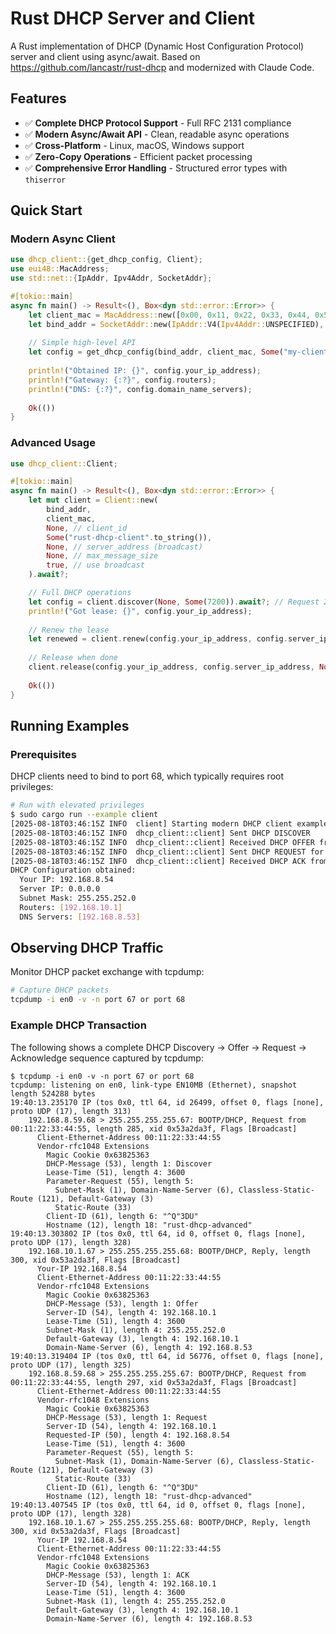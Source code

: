 # Rust DHCP Server and Client

A Rust implementation of DHCP (Dynamic Host Configuration Protocol) server and client using async/await.
Based on https://github.com/lancastr/rust-dhcp and modernized with Claude Code.
## Features

- ✅ **Complete DHCP Protocol Support** - Full RFC 2131 compliance
- ✅ **Modern Async/Await API** - Clean, readable async operations  
- ✅ **Cross-Platform** - Linux, macOS, Windows support
- ✅ **Zero-Copy Operations** - Efficient packet processing
- ✅ **Comprehensive Error Handling** - Structured error types with `thiserror`

## Quick Start

### Modern Async Client

```rust
use dhcp_client::{get_dhcp_config, Client};
use eui48::MacAddress;
use std::net::{IpAddr, Ipv4Addr, SocketAddr};

#[tokio::main]
async fn main() -> Result<(), Box<dyn std::error::Error>> {
    let client_mac = MacAddress::new([0x00, 0x11, 0x22, 0x33, 0x44, 0x55]);
    let bind_addr = SocketAddr::new(IpAddr::V4(Ipv4Addr::UNSPECIFIED), 68);
    
    // Simple high-level API
    let config = get_dhcp_config(bind_addr, client_mac, Some("my-client".to_string())).await?;
    
    println!("Obtained IP: {}", config.your_ip_address);
    println!("Gateway: {:?}", config.routers);
    println!("DNS: {:?}", config.domain_name_servers);
    
    Ok(())
}
```

### Advanced Usage

```rust
use dhcp_client::Client;

#[tokio::main]
async fn main() -> Result<(), Box<dyn std::error::Error>> {
    let mut client = Client::new(
        bind_addr,
        client_mac,
        None, // client_id
        Some("rust-dhcp-client".to_string()),
        None, // server_address (broadcast)
        None, // max_message_size
        true, // use broadcast
    ).await?;

    // Full DHCP operations
    let config = client.discover(None, Some(7200)).await?; // Request 2-hour lease
    println!("Got lease: {}", config.your_ip_address);
    
    // Renew the lease
    let renewed = client.renew(config.your_ip_address, config.server_ip_address).await?;
    
    // Release when done
    client.release(config.your_ip_address, config.server_ip_address, None).await?;
    
    Ok(())
}
```

## Running Examples

### Prerequisites

DHCP clients need to bind to port 68, which typically requires root privileges:

```bash
# Run with elevated privileges
$ sudo cargo run --example client
[2025-08-18T03:46:15Z INFO  client] Starting modern DHCP client example
[2025-08-18T03:46:15Z INFO  dhcp_client::client] Sent DHCP DISCOVER
[2025-08-18T03:46:15Z INFO  dhcp_client::client] Received DHCP OFFER from 192.168.10.1:67
[2025-08-18T03:46:15Z INFO  dhcp_client::client] Sent DHCP REQUEST for 192.168.8.54
[2025-08-18T03:46:15Z INFO  dhcp_client::client] Received DHCP ACK from 192.168.10.1:67
DHCP Configuration obtained:
  Your IP: 192.168.8.54
  Server IP: 0.0.0.0
  Subnet Mask: 255.255.252.0
  Routers: [192.168.10.1]
  DNS Servers: [192.168.8.53]
```

## Observing DHCP Traffic

Monitor DHCP packet exchange with tcpdump:

```bash
# Capture DHCP packets
tcpdump -i en0 -v -n port 67 or port 68
```

### Example DHCP Transaction

The following shows a complete DHCP Discovery → Offer → Request → Acknowledge sequence captured by tcpdump:

```shell
$ tcpdump -i en0 -v -n port 67 or port 68
tcpdump: listening on en0, link-type EN10MB (Ethernet), snapshot length 524288 bytes
19:40:13.235170 IP (tos 0x0, ttl 64, id 26499, offset 0, flags [none], proto UDP (17), length 313)
    192.168.8.59.68 > 255.255.255.255.67: BOOTP/DHCP, Request from 00:11:22:33:44:55, length 285, xid 0x53a2da3f, Flags [Broadcast]
	  Client-Ethernet-Address 00:11:22:33:44:55
	  Vendor-rfc1048 Extensions
	    Magic Cookie 0x63825363
	    DHCP-Message (53), length 1: Discover
	    Lease-Time (51), length 4: 3600
	    Parameter-Request (55), length 5: 
	      Subnet-Mask (1), Domain-Name-Server (6), Classless-Static-Route (121), Default-Gateway (3)
	      Static-Route (33)
	    Client-ID (61), length 6: "^Q"3DU"
	    Hostname (12), length 18: "rust-dhcp-advanced"
19:40:13.303802 IP (tos 0x0, ttl 64, id 0, offset 0, flags [none], proto UDP (17), length 328)
    192.168.10.1.67 > 255.255.255.255.68: BOOTP/DHCP, Reply, length 300, xid 0x53a2da3f, Flags [Broadcast]
	  Your-IP 192.168.8.54
	  Client-Ethernet-Address 00:11:22:33:44:55
	  Vendor-rfc1048 Extensions
	    Magic Cookie 0x63825363
	    DHCP-Message (53), length 1: Offer
	    Server-ID (54), length 4: 192.168.10.1
	    Lease-Time (51), length 4: 3600
	    Subnet-Mask (1), length 4: 255.255.252.0
	    Default-Gateway (3), length 4: 192.168.10.1
	    Domain-Name-Server (6), length 4: 192.168.8.53
19:40:13.319404 IP (tos 0x0, ttl 64, id 56776, offset 0, flags [none], proto UDP (17), length 325)
    192.168.8.59.68 > 255.255.255.255.67: BOOTP/DHCP, Request from 00:11:22:33:44:55, length 297, xid 0x53a2da3f, Flags [Broadcast]
	  Client-Ethernet-Address 00:11:22:33:44:55
	  Vendor-rfc1048 Extensions
	    Magic Cookie 0x63825363
	    DHCP-Message (53), length 1: Request
	    Server-ID (54), length 4: 192.168.10.1
	    Requested-IP (50), length 4: 192.168.8.54
	    Lease-Time (51), length 4: 3600
	    Parameter-Request (55), length 5: 
	      Subnet-Mask (1), Domain-Name-Server (6), Classless-Static-Route (121), Default-Gateway (3)
	      Static-Route (33)
	    Client-ID (61), length 6: "^Q"3DU"
	    Hostname (12), length 18: "rust-dhcp-advanced"
19:40:13.407545 IP (tos 0x0, ttl 64, id 0, offset 0, flags [none], proto UDP (17), length 328)
    192.168.10.1.67 > 255.255.255.255.68: BOOTP/DHCP, Reply, length 300, xid 0x53a2da3f, Flags [Broadcast]
	  Your-IP 192.168.8.54
	  Client-Ethernet-Address 00:11:22:33:44:55
	  Vendor-rfc1048 Extensions
	    Magic Cookie 0x63825363
	    DHCP-Message (53), length 1: ACK
	    Server-ID (54), length 4: 192.168.10.1
	    Lease-Time (51), length 4: 3600
	    Subnet-Mask (1), length 4: 255.255.252.0
	    Default-Gateway (3), length 4: 192.168.10.1
	    Domain-Name-Server (6), length 4: 192.168.8.53
```
